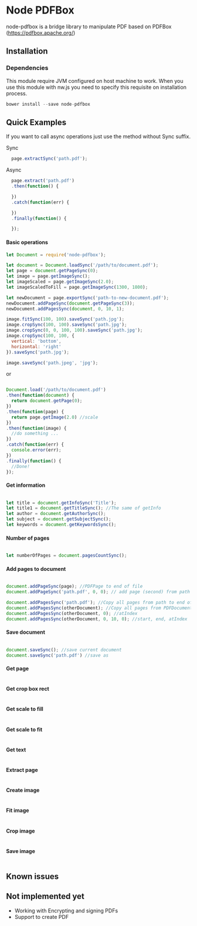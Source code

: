 Node PDFBox
=======

node-pdfbox is a bridge library to manipulate PDF based on PDFBox (https://pdfbox.apache.org/)

Installation
------------

### Dependencies

This module require JVM configured on host machine to work. When you use this module with nw.js you need to specify this requisite on installation process.

```js
bower install --save node-pdfbox
```

Quick Examples
-------

If you want to call async operations just use the method without Sync suffix.

Sync

```js
  page.extractSync('path.pdf');
```

Async

```js
  page.extract('path.pdf')
  .then(function() {

  })
  .catch(function(err) {

  })
  .finally(function() {

  });
```

#### Basic operations

```js
let Document = require('node-pdfbox');

let document = Document.loadSync('/path/to/document.pdf');
let page = document.getPageSync(0);
let image = page.getImageSync();
let imageScaled = page.getImageSync(2.0);
let imageScaledToFill = page.getImageSync(1300, 1800);

let newDocument = page.exportSync('path-to-new-document.pdf');
newDocument.addPageSync(document.getPageSync(3));
newDocument.addPagesSync(document, 0, 10, 1);

image.fitSync(100, 100).saveSync('path.jpg');
image.cropSync(100, 100).saveSync('path.jpg');
image.cropSync(0, 0, 100, 100).saveSync('path.jpg');
image.cropSync(100, 100, {
  vertical: 'bottom',
  horizontal: 'right'
}).saveSync('path.jpg');

image.saveSync('path.jpeg', 'jpg');

```

or

```js

Document.load('/path/to/document.pdf')
.then(function(document) {
  return document.getPage(0);
})
.then(function(page) {
  return page.getImage(2.0) //scale
})
.then(function(image) {
  //do something ...
})
.catch(function(err) {
  console.error(err);
})
.finally(function() {
  //Done!
});

```

#### Get information

```js

let title = document.getInfoSync('Title');
let title1 = document.getTitleSync(); //The same of getInfo
let author = document.getAuthorSync();
let subject = document.getSubjectSync();
let keywords = document.getKeywordsSync();

```

#### Number of pages

```js

let numberOfPages = document.pagesCountSync();

```

#### Add pages to document

```js

document.addPageSync(page); //PDFPage to end of file
document.addPageSync('path.pdf', 0, 0); // add page (second) from path (first) at index (third)  

document.addPagesSync('path.pdf'); //Copy all pages from path to end of document
document.addPagesSync(otherDocument); //Copy all pages from PDFDocument
document.addPagesSync(otherDocument, 0); //atIndex
document.addPagesSync(otherDocument, 0, 10, 0); //start, end, atIndex

```

#### Save document

```js

document.saveSync(); //save current document
document.saveSync('path.pdf') //save as

```

#### Get page

```js

```

#### Get crop box rect

```js

```

#### Get scale to fill

```js

```

#### Get scale to fit

```js

```

#### Get text

```js

```

#### Extract page

```js

```

#### Create image

```js

```

#### Fit image

```js

```

#### Crop image

```js

```

#### Save image

```js

```

Known issues
------------


Not implemented yet
------------
  - Working with Encrypting and signing PDFs
  - Support to create PDF
